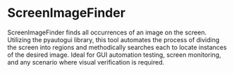 # ScreenImageFinder
ScreenImageFinder finds all occurrences of an image on the screen. Utilizing the pyautogui library, this tool automates the process of dividing the screen into regions and methodically searches each to locate instances of the desired image. Ideal for GUI automation testing, screen monitoring, and any scenario where visual verification is required.
